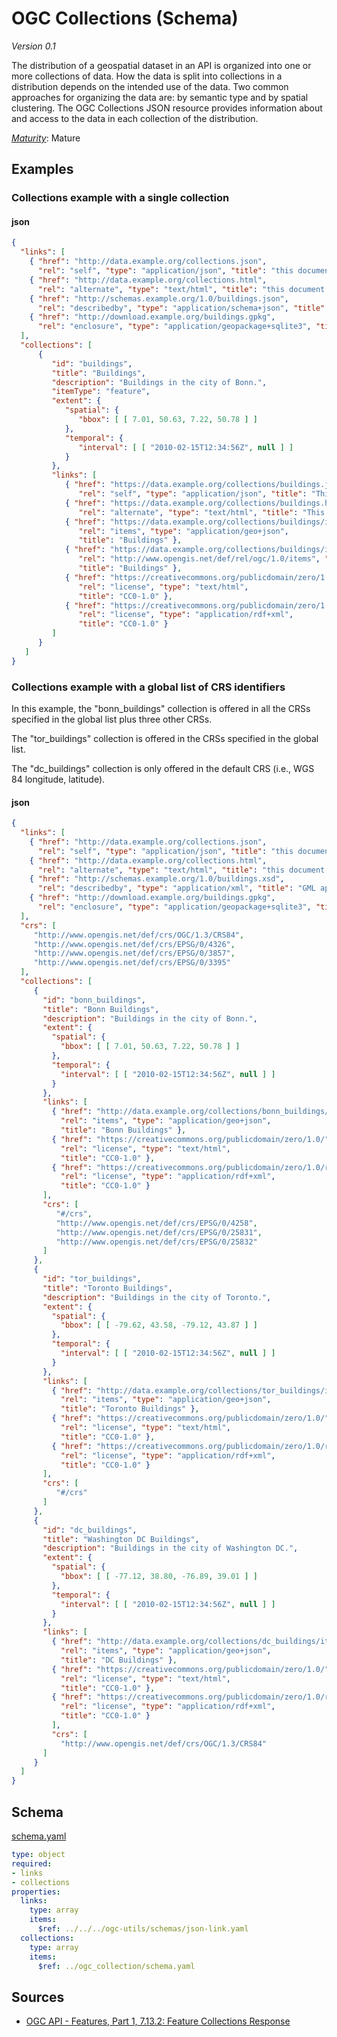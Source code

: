 # OGC Collections (Schema)

*Version 0.1*

The distribution of a geospatial dataset in an API is organized into one or more collections of data. How the data is split into collections in a distribution depends on the intended use of the data. Two common approaches for organizing the data are: by semantic type and by spatial clustering. The OGC Collections JSON resource provides information about and access to the data in each collection of the distribution.

[*Maturity*](https://github.com/cportele/ogcapi-building-blocks#building-block-maturity): Mature

## Examples

### Collections example with a single collection
#### json
```json
{
  "links": [
    { "href": "http://data.example.org/collections.json",
      "rel": "self", "type": "application/json", "title": "this document" },
    { "href": "http://data.example.org/collections.html",
      "rel": "alternate", "type": "text/html", "title": "this document as HTML" },
    { "href": "http://schemas.example.org/1.0/buildings.json",
      "rel": "describedby", "type": "application/schema+json", "title": "JSON schema for Acme Corporation building data" },
    { "href": "http://download.example.org/buildings.gpkg",
      "rel": "enclosure", "type": "application/geopackage+sqlite3", "title": "Bulk download (GeoPackage)", "length": 472546 }
  ],
  "collections": [
      {
         "id": "buildings",
         "title": "Buildings",
         "description": "Buildings in the city of Bonn.",
         "itemType": "feature",
         "extent": {
            "spatial": {
               "bbox": [ [ 7.01, 50.63, 7.22, 50.78 ] ]
            },
            "temporal": {
               "interval": [ [ "2010-02-15T12:34:56Z", null ] ]
            }
         },
         "links": [
            { "href": "https://data.example.org/collections/buildings.json",
               "rel": "self", "type": "application/json", "title": "This collection" },
            { "href": "https://data.example.org/collections/buildings.html",
               "rel": "alternate", "type": "text/html", "title": "This collection as HTML" },
            { "href": "https://data.example.org/collections/buildings/items",
               "rel": "items", "type": "application/geo+json",
               "title": "Buildings" },
            { "href": "https://data.example.org/collections/buildings/items",
               "rel": "http://www.opengis.net/def/rel/ogc/1.0/items", "type": "application/geo+json",
               "title": "Buildings" },
            { "href": "https://creativecommons.org/publicdomain/zero/1.0/",
               "rel": "license", "type": "text/html",
               "title": "CC0-1.0" },
            { "href": "https://creativecommons.org/publicdomain/zero/1.0/rdf",
               "rel": "license", "type": "application/rdf+xml",
               "title": "CC0-1.0" }
         ]
      }
   ]
}
```


### Collections example with a global list of CRS identifiers
In this example, the "bonn_buildings" collection is offered in all the CRSs specified in the global list plus three other CRSs.

The "tor_buildings" collection is offered in the CRSs specified in the global list.

The "dc_buildings" collection is only offered in the default CRS (i.e., WGS 84 longitude, latitude).
#### json
```json
{
  "links": [
    { "href": "http://data.example.org/collections.json",
      "rel": "self", "type": "application/json", "title": "this document" },
    { "href": "http://data.example.org/collections.html",
      "rel": "alternate", "type": "text/html", "title": "this document as HTML" },
    { "href": "http://schemas.example.org/1.0/buildings.xsd",
      "rel": "describedby", "type": "application/xml", "title": "GML application schema for Acme Corporation building data" },
    { "href": "http://download.example.org/buildings.gpkg",
      "rel": "enclosure", "type": "application/geopackage+sqlite3", "title": "Bulk download (GeoPackage)", "length": 472546 }
  ],
  "crs": [
     "http://www.opengis.net/def/crs/OGC/1.3/CRS84",
     "http://www.opengis.net/def/crs/EPSG/0/4326",
     "http://www.opengis.net/def/crs/EPSG/0/3857",
     "http://www.opengis.net/def/crs/EPSG/0/3395"
  ],
  "collections": [
     {
       "id": "bonn_buildings",
       "title": "Bonn Buildings",
       "description": "Buildings in the city of Bonn.",
       "extent": {
         "spatial": {
           "bbox": [ [ 7.01, 50.63, 7.22, 50.78 ] ]
         },
         "temporal": {
           "interval": [ [ "2010-02-15T12:34:56Z", null ] ]
         }
       },
       "links": [
         { "href": "http://data.example.org/collections/bonn_buildings/items",
           "rel": "items", "type": "application/geo+json",
           "title": "Bonn Buildings" },
         { "href": "https://creativecommons.org/publicdomain/zero/1.0/",
           "rel": "license", "type": "text/html",
           "title": "CC0-1.0" },
         { "href": "https://creativecommons.org/publicdomain/zero/1.0/rdf",
           "rel": "license", "type": "application/rdf+xml",
           "title": "CC0-1.0" }
       ],
       "crs": [
          "#/crs",
          "http://www.opengis.net/def/crs/EPSG/0/4258",
          "http://www.opengis.net/def/crs/EPSG/0/25831",
          "http://www.opengis.net/def/crs/EPSG/0/25832"
       ]
     },
     {
       "id": "tor_buildings",
       "title": "Toronto Buildings",
       "description": "Buildings in the city of Toronto.",
       "extent": {
         "spatial": {
           "bbox": [ [ -79.62, 43.58, -79.12, 43.87 ] ]
         },
         "temporal": {
           "interval": [ [ "2010-02-15T12:34:56Z", null ] ]
         }
       },
       "links": [
         { "href": "http://data.example.org/collections/tor_buildings/items",
           "rel": "items", "type": "application/geo+json",
           "title": "Toronto Buildings" },
         { "href": "https://creativecommons.org/publicdomain/zero/1.0/",
           "rel": "license", "type": "text/html",
           "title": "CC0-1.0" },
         { "href": "https://creativecommons.org/publicdomain/zero/1.0/rdf",
           "rel": "license", "type": "application/rdf+xml",
           "title": "CC0-1.0" }
       ],
       "crs": [
          "#/crs"
       ]
     },
     {
       "id": "dc_buildings",
       "title": "Washington DC Buildings",
       "description": "Buildings in the city of Washington DC.",
       "extent": {
         "spatial": {
           "bbox": [ [ -77.12, 38.80, -76.89, 39.01 ] ]
         },
         "temporal": {
           "interval": [ [ "2010-02-15T12:34:56Z", null ] ]
         }
       },
       "links": [
         { "href": "http://data.example.org/collections/dc_buildings/items",
           "rel": "items", "type": "application/geo+json",
           "title": "DC Buildings" },
         { "href": "https://creativecommons.org/publicdomain/zero/1.0/",
           "rel": "license", "type": "text/html",
           "title": "CC0-1.0" },
         { "href": "https://creativecommons.org/publicdomain/zero/1.0/rdf",
           "rel": "license", "type": "application/rdf+xml",
           "title": "CC0-1.0" }
         ],
         "crs": [
           "http://www.opengis.net/def/crs/OGC/1.3/CRS84"
       ]
     }
  ]
}
```

## Schema

[schema.yaml](https://opengeospatial.github.io/bblocks/annotated-schemas/geo/common/data_types/ogc_collections/schema.yaml)

```yaml
type: object
required:
- links
- collections
properties:
  links:
    type: array
    items:
      $ref: ../../../ogc-utils/schemas/json-link.yaml
  collections:
    type: array
    items:
      $ref: ../ogc_collection/schema.yaml

```
## Sources

* [OGC API - Features, Part 1, 7.13.2: Feature Collections Response](http://www.opengis.net/doc/IS/ogcapi-features-1/1.0#_response_4)
